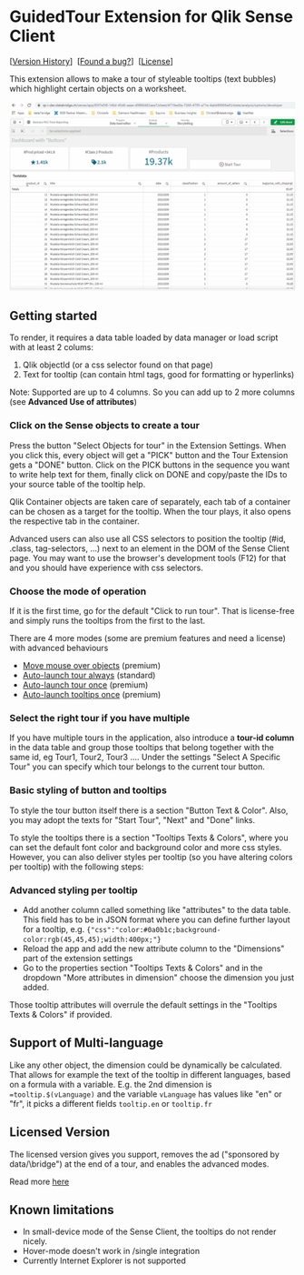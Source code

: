 # GuidedTour Extension for Qlik Sense Client

&lsqb;[Version History](./db_ext_guided_tour.qext)&rsqb;&nbsp;
&lsqb;[Found a bug?](https://github.com/ChristofSchwarz/db_ext_guidedtour/issues)&rsqb;&nbsp;
&lsqb;[License](./docs/licensing.md)&rsqb;

This extension allows to make a tour of styleable tooltips (text bubbles) which highlight certain objects on a worksheet. 

 ![screenshot](./pics/GuidedTourAnimated.gif "Animation")


## Getting started
To render, it requires a data table loaded by data manager or load script with at least 2 colums: 

1. Qlik objectId (or a css selector found on that page)
2. Text for tooltip (can contain html tags, good for formatting or hyperlinks)

Note: Supported are up to 4 columns. So you can add up to 2 more columns (see **Advanced Use of attributes**)  

### Click on the Sense objects to create a tour

Press the button "Select Objects for tour" in the Extension Settings. When you click this, every object will get a "PICK" button and the Tour Extension 
gets a "DONE" button. Click on the PICK buttons in the sequence you want to write help text for them, finally
click on DONE and copy/paste the IDs to your source table of the tooltip help.

Qlik Container objects are taken care of separately, each tab of a container can be chosen as a target for the tooltip. When the tour plays, it also 
opens the respective tab in the container.

Advanced users can also use all CSS selectors to position the tooltip (#id, .class, tag-selectors, ...) next to an element in the DOM of the Sense 
Client page. You may want to use the browser's development tools (F12) for that and you should have experience with css selectors.

### Choose the mode of operation

If it is the first time, go for the default "Click to run tour". That is license-free and simply runs the tooltips from the first to the last.

There are 4 more modes (some are premium features and need a license) with advanced behaviours
 * [Move mouse over objects](./docs/operation-modes.md#move-mouse-over-objects) (premium) 
 * [Auto-launch tour always](./docs/operation-modes.md#auto-launch-tour-always) (standard)
 * [Auto-launch tour once](./docs/operation-modes.md#auto-launch-tour-once) (premium)
 * [Auto-launch tooltips once](./docs/operation-modes.md#auto-launch-tour-once) (premium)

### Select the right tour if you have multiple

If you have multiple tours in the application, also introduce a **tour-id column** in the data table and group those tooltips that belong together with the same 
id, eg Tour1, Tour2, Tour3 .... Under the settings "Select A Specific Tour" you can specify which tour belongs to the current tour button.

### Basic styling of button and tooltips

To style the tour button itself there is a section "Button Text & Color". Also, you may adopt the texts for "Start Tour", "Next" and "Done" links.

To style the tooltips there is a section "Tooltips Texts & Colors", where you can set the default font color and background color and more css styles. However, 
you can also deliver styles per tooltip (so you have altering colors per tooltip) with the following steps:

### Advanced styling per tooltip

 * Add another column called something like "attributes" to the data table. This field has to be in JSON format where you can define further layout for a tooltip, e.g. `{"css":"color:#0a0b1c;background-color:rgb(45,45,45);width:400px;"}`
 * Reload the app and add the new attribute column to the "Dimensions" part of the extension settings
 * Go to the properties section "Tooltips Texts & Colors" and in the dropdown "More attributes in dimension" choose the dimension you just added.

Those tooltip attributes will overrule the default settings in the "Tooltips Texts & Colors" if provided.

## Support of Multi-language

Like any other object, the dimension could be dynamically be calculated. That allows for example the text of the tooltip in different languages, based on a formula with a 
variable. E.g. the 2nd dimension is `=tooltip.$(vLanguage)` and the variable `vLanguage` has values like "en" or "fr", it picks a different fields `tooltip.en` or `tooltip.fr`

## Licensed Version

The licensed version gives you support, removes the ad ("sponsored by data/\bridge") at the end of a tour, and enables the advanced modes. 

Read more [here](./docs/licensing.md)

## Known limitations

 * In small-device mode of the Sense Client, the tooltips do not render nicely.
 * Hover-mode doesn't work in /single integration
 * Currently Internet Explorer is not supported
